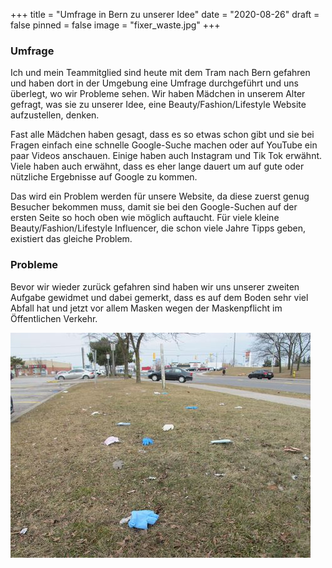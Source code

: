 +++
title = "Umfrage in Bern zu unserer Idee"
date = "2020-08-26"
draft = false
pinned = false
image = "fixer_waste.jpg"
+++
### Umfrage

Ich und mein Teammitglied sind heute mit dem Tram nach Bern gefahren und haben dort in der Umgebung eine Umfrage durchgeführt und uns überlegt, wo wir Probleme sehen. Wir haben Mädchen in unserem Alter gefragt, was sie zu unserer Idee, eine Beauty/Fashion/Lifestyle Website aufzustellen, denken.

Fast alle Mädchen haben gesagt, dass es so etwas schon gibt und sie bei Fragen einfach eine schnelle Google-Suche machen oder auf YouTube ein paar Videos anschauen. Einige haben auch Instagram und Tik Tok erwähnt. Viele haben auch erwähnt, dass es eher lange dauert um auf gute oder nützliche Ergebnisse auf Google zu kommen. 

Das wird ein Problem werden für unsere Website, da diese zuerst genug Besucher bekommen muss, damit sie bei den Google-Suchen auf der ersten Seite so hoch oben wie möglich auftaucht. Für viele kleine Beauty/Fashion/Lifestyle Influencer, die schon viele Jahre Tipps geben, existiert das gleiche Problem. 

### Probleme

Bevor wir wieder zurück gefahren sind haben wir uns unserer zweiten Aufgabe gewidmet und dabei gemerkt, dass es auf dem Boden sehr viel Abfall hat und jetzt vor allem Masken wegen der Maskenpflicht im Öffentlichen Verkehr.

![](fixer_waste.jpg)